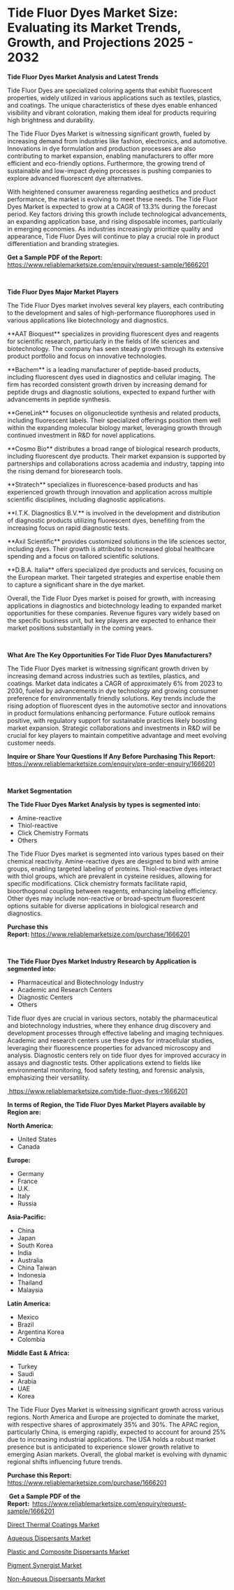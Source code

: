 <p><h1>Tide Fluor Dyes Market Size: Evaluating its Market Trends, Growth, and Projections 2025 - 2032</h1></p><p><strong>Tide Fluor Dyes Market Analysis and Latest Trends</strong></p>
<p><p>Tide Fluor Dyes are specialized coloring agents that exhibit fluorescent properties, widely utilized in various applications such as textiles, plastics, and coatings. The unique characteristics of these dyes enable enhanced visibility and vibrant coloration, making them ideal for products requiring high brightness and durability.</p><p>The Tide Fluor Dyes Market is witnessing significant growth, fueled by increasing demand from industries like fashion, electronics, and automotive. Innovations in dye formulation and production processes are also contributing to market expansion, enabling manufacturers to offer more efficient and eco-friendly options. Furthermore, the growing trend of sustainable and low-impact dyeing processes is pushing companies to explore advanced fluorescent dye alternatives.</p><p>With heightened consumer awareness regarding aesthetics and product performance, the market is evolving to meet these needs. The Tide Fluor Dyes Market is expected to grow at a CAGR of 13.3% during the forecast period. Key factors driving this growth include technological advancements, an expanding application base, and rising disposable incomes, particularly in emerging economies. As industries increasingly prioritize quality and appearance, Tide Fluor Dyes will continue to play a crucial role in product differentiation and branding strategies.</p></p>
<p><strong>Get a Sample PDF of the Report:&nbsp;</strong> <a href="https://www.reliablemarketsize.com/enquiry/request-sample/1666201?utm_campaign=1999&utm_medium=2&utm_source=Github&utm_content=ia&utm_term=02042025&utm_id=tide-fluor-dyes">https://www.reliablemarketsize.com/enquiry/request-sample/1666201</a></p>
<p>&nbsp;</p>
<p><strong>Tide Fluor Dyes Major Market Players</strong></p>
<p><p>The Tide Fluor Dyes market involves several key players, each contributing to the development and sales of high-performance fluorophores used in various applications like biotechnology and diagnostics.</p><p>**AAT Bioquest** specializes in providing fluorescent dyes and reagents for scientific research, particularly in the fields of life sciences and biotechnology. The company has seen steady growth through its extensive product portfolio and focus on innovative technologies.</p><p>**Bachem** is a leading manufacturer of peptide-based products, including fluorescent dyes used in diagnostics and cellular imaging. The firm has recorded consistent growth driven by increasing demand for peptide drugs and diagnostic solutions, expected to expand further with advancements in peptide synthesis.</p><p>**GeneLink** focuses on oligonucleotide synthesis and related products, including fluorescent labels. Their specialized offerings position them well within the expanding molecular biology market, leveraging growth through continued investment in R&D for novel applications.</p><p>**Cosmo Bio** distributes a broad range of biological research products, including fluorescent dye products. Their market expansion is supported by partnerships and collaborations across academia and industry, tapping into the rising demand for bioresearch tools.</p><p>**Stratech** specializes in fluorescence-based products and has experienced growth through innovation and application across multiple scientific disciplines, including diagnostic applications.</p><p>**I.T.K. Diagnostics B.V.** is involved in the development and distribution of diagnostic products utilizing fluorescent dyes, benefiting from the increasing focus on rapid diagnostic tests.</p><p>**Axil Scientific** provides customized solutions in the life sciences sector, including dyes. Their growth is attributed to increased global healthcare spending and a focus on tailored scientific solutions.</p><p>**D.B.A. Italia** offers specialized dye products and services, focusing on the European market. Their targeted strategies and expertise enable them to capture a significant share in the dye market.</p><p>Overall, the Tide Fluor Dyes market is poised for growth, with increasing applications in diagnostics and biotechnology leading to expanded market opportunities for these companies. Revenue figures vary widely based on the specific business unit, but key players are expected to enhance their market positions substantially in the coming years.</p></p>
<p>&nbsp;</p>
<p><strong>What Are The Key Opportunities For Tide Fluor Dyes Manufacturers?</strong></p>
<p><p>The Tide Fluor Dyes market is witnessing significant growth driven by increasing demand across industries such as textiles, plastics, and coatings. Market data indicates a CAGR of approximately 6% from 2023 to 2030, fueled by advancements in dye technology and growing consumer preference for environmentally friendly solutions. Key trends include the rising adoption of fluorescent dyes in the automotive sector and innovations in product formulations enhancing performance. Future outlook remains positive, with regulatory support for sustainable practices likely boosting market expansion. Strategic collaborations and investments in R&D will be crucial for key players to maintain competitive advantage and meet evolving customer needs.</p></p>
<p><strong>Inquire or Share Your Questions If Any Before Purchasing This Report:</strong> <a href="https://www.reliablemarketsize.com/enquiry/pre-order-enquiry/1666201?utm_campaign=1999&utm_medium=2&utm_source=Github&utm_content=ia&utm_term=02042025&utm_id=tide-fluor-dyes">https://www.reliablemarketsize.com/enquiry/pre-order-enquiry/1666201</a></p>
<p>&nbsp;</p>
<p><strong>Market Segmentation</strong></p>
<p><strong>The Tide Fluor Dyes Market Analysis by types is segmented into:</strong></p>
<p><ul><li>Amine-reactive</li><li>Thiol-reactive</li><li>Click Chemistry Formats</li><li>Others</li></ul></p>
<p><p>The Tide Fluor Dyes market is segmented into various types based on their chemical reactivity. Amine-reactive dyes are designed to bind with amine groups, enabling targeted labeling of proteins. Thiol-reactive dyes interact with thiol groups, which are prevalent in cysteine residues, allowing for specific modifications. Click chemistry formats facilitate rapid, bioorthogonal coupling between reagents, enhancing labeling efficiency. Other dyes may include non-reactive or broad-spectrum fluorescent options suitable for diverse applications in biological research and diagnostics.</p></p>
<p><strong>Purchase this Report:&nbsp;</strong><a href="https://www.reliablemarketsize.com/purchase/1666201?utm_campaign=1999&utm_medium=2&utm_source=Github&utm_content=ia&utm_term=02042025&utm_id=tide-fluor-dyes">https://www.reliablemarketsize.com/purchase/1666201</a></p>
<p>&nbsp;</p>
<p><strong>The Tide Fluor Dyes Market Industry Research by Application is segmented into:</strong></p>
<p><ul><li>Pharmaceutical and Biotechnology Industry</li><li>Academic and Research Centers</li><li>Diagnostic Centers</li><li>Others</li></ul></p>
<p><p>Tide fluor dyes are crucial in various sectors, notably the pharmaceutical and biotechnology industries, where they enhance drug discovery and development processes through effective labeling and imaging techniques. Academic and research centers use these dyes for intracellular studies, leveraging their fluorescence properties for advanced microscopy and analysis. Diagnostic centers rely on tide fluor dyes for improved accuracy in assays and diagnostic tests. Other applications extend to fields like environmental monitoring, food safety testing, and forensic analysis, emphasizing their versatility.</p></p>
<p><a href="https://www.reliablemarketsize.com/tide-fluor-dyes-r1666201?utm_campaign=1999&utm_medium=2&utm_source=Github&utm_content=ia&utm_term=02042025&utm_id=tide-fluor-dyes">&nbsp;https://www.reliablemarketsize.com/tide-fluor-dyes-r1666201</a></p>
<p><strong>In terms of Region, the Tide Fluor Dyes Market Players available by Region are:</strong></p>
<p>
    <p> <strong> North America: </strong>
        <ul>
            <li>United States</li>
            <li>Canada</li>
        </ul>
        </p> 
    <p> <strong> Europe: </strong>
        <ul>
            <li>Germany</li>
            <li>France</li>
            <li>U.K.</li>
            <li>Italy</li>
            <li>Russia</li>
        </ul>
        </p> 
    <p> <strong> Asia-Pacific: </strong>
        <ul>
            <li>China</li>
            <li>Japan</li>
            <li>South Korea</li>
            <li>India</li>
            <li>Australia</li>
            <li>China Taiwan</li>
            <li>Indonesia</li>
            <li>Thailand</li>
            <li>Malaysia</li>
        </ul>
        </p> 
    <p> <strong> Latin America: </strong>
        <ul>
            <li>Mexico</li>
            <li>Brazil</li>
            <li>Argentina Korea</li>
            <li>Colombia</li>
        </ul>
        </p> 
    <p> <strong> Middle East & Africa: </strong>
        <ul>
            <li>Turkey</li>
            <li>Saudi</li>
            <li>Arabia</li>
            <li>UAE</li>
            <li>Korea</li>
        </ul>
    </p>
    </p>
<p><p>The Tide Fluor Dyes Market is witnessing significant growth across various regions. North America and Europe are projected to dominate the market, with respective shares of approximately 35% and 30%. The APAC region, particularly China, is emerging rapidly, expected to account for around 25% due to increasing industrial applications. The USA holds a robust market presence but is anticipated to experience slower growth relative to emerging Asian markets. Overall, the global market is evolving with dynamic regional shifts influencing future trends.</p></p>
<p><strong>Purchase this Report: </strong><a href="https://www.reliablemarketsize.com/purchase/1666201?utm_campaign=1999&utm_medium=2&utm_source=Github&utm_content=ia&utm_term=02042025&utm_id=tide-fluor-dyes">https://www.reliablemarketsize.com/purchase/1666201</a></p>
<p>&nbsp;<strong>Get a Sample PDF of the Report:&nbsp;&nbsp;</strong><a href="https://www.reliablemarketsize.com/enquiry/request-sample/1666201?utm_campaign=1999&utm_medium=2&utm_source=Github&utm_content=ia&utm_term=02042025&utm_id=tide-fluor-dyes">https://www.reliablemarketsize.com/enquiry/request-sample/1666201</a></p>
<p><strong></strong></p>
<p><p><a href="https://github.com/suzorfazlikb/Market-Research-Report-List-1/blob/main/direct-thermal-coatings-market.md?utm_campaign=1999&utm_medium=2&utm_source=Github&utm_content=ia&utm_term=02042025&utm_id=tide-fluor-dyes">Direct Thermal Coatings Market</a></p><p><a href="https://github.com/erkidrhoy/Market-Research-Report-List-1/blob/main/aqueous-dispersants-market.md?utm_campaign=1999&utm_medium=2&utm_source=Github&utm_content=ia&utm_term=02042025&utm_id=tide-fluor-dyes">Aqueous Dispersants Market</a></p><p><a href="https://github.com/semenbobbaxu/Market-Research-Report-List-1/blob/main/plastic-and-composite-dispersants-market.md?utm_campaign=1999&utm_medium=2&utm_source=Github&utm_content=ia&utm_term=02042025&utm_id=tide-fluor-dyes">Plastic and Composite Dispersants Market</a></p><p><a href="https://github.com/irisadoranrx/Market-Research-Report-List-1/blob/main/pigment-synergist-market.md?utm_campaign=1999&utm_medium=2&utm_source=Github&utm_content=ia&utm_term=02042025&utm_id=tide-fluor-dyes">Pigment Synergist Market</a></p><p><a href="https://github.com/roffefaith6l/Market-Research-Report-List-1/blob/main/non-aqueous-dispersants-market.md?utm_campaign=1999&utm_medium=2&utm_source=Github&utm_content=ia&utm_term=02042025&utm_id=tide-fluor-dyes">Non-Aqueous Dispersants Market</a></p></p>